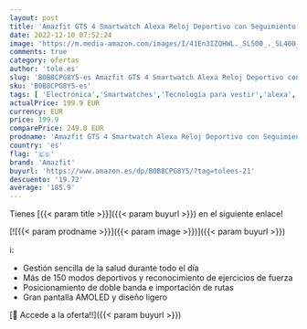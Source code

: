 ```yaml
---
layout: post
title: 'Amazfit GTS 4 Smartwatch Alexa Reloj Deportivo con Seguimiento GPS Preciso 150 Modos Deporte 1 75" AMOLED Pantalla Batería de 8 días de Duración Horarios de Sueño Personalizables para Android iPhone'
date: 2022-12-10 07:52:24
image: 'https://m.media-amazon.com/images/I/41En3IZQHWL._SL500_._SL400_.jpg'
comments: true
category: ofertas
author: 'tole.es'
slug: 'B0B8CPG8Y5-es Amazfit GTS 4 Smartwatch Alexa Reloj Deportivo con...'
sku: 'B0B8CPG8Y5-es'
tags: [ 'Electrónica','Smartwatches','Tecnología para vestir','alexa','amazfit','🇪🇸', ]
actualPrice: 199.9 EUR
currency: EUR
price: 199.9
comparePrice: 249.0 EUR
prodname: 'Amazfit GTS 4 Smartwatch Alexa Reloj Deportivo con Seguimiento GPS Preciso 150 Modos Deporte 1 75" AMOLED Pantalla Batería de 8 días de Duración Horarios de Sueño Personalizables para Android iPhone'
country: 'es'
flag: '🇪🇸'
brand: 'Amazfit'
buyurl: 'https://www.amazon.es/dp/B0B8CPG8Y5/?tag=tolees-21'
descuento: '19.72'
average: '185.9'
---
```


Tienes [{{< param title >}}]({{< param buyurl >}}) en el siguiente enlace!

[![{{< param prodname >}}]({{< param image >}})]({{< param buyurl >}})

ℹ️:

- Gestión sencilla de la salud durante todo el día
- Más de 150 modos deportivos y reconocimiento de ejercicios de fuerza
- Posicionamiento de doble banda e importación de rutas
- Gran pantalla AMOLED y diseño ligero

[🛒 Accede a la oferta!!]({{< param buyurl >}})
